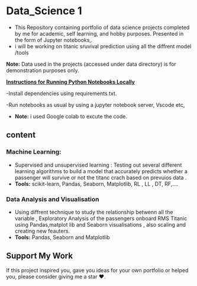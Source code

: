 # Data_Science 1 

- This Repository containing portfolio of data science projects completed by me for academic, self learning, and hobby purposes. Presented in the form of Jupyter notebooks,.
- i will be working on titanic sruvival prediction using all the diffrent model /tools 

<b>Note:</b> Data used in the projects (accessed under data directory) is for demonstration purposes only.

<b> <u>Instructions for Running Python Notebooks Locally  </u> </b>

 -Install dependencies using requirements.txt.
 
 -Run notebooks as usual by using a jupyter notebook server, Vscode etc,
 
 - <b>Note:</b> i used Google colab to excute the code.
## content 
 ### Machine Learning:
  - Supervised and unsupervised learning : Testing out several different learning algorithms to build a model that accurately predicts whether a passenger will survive or not the titanc crach based on prevuios data .
  - <b>Tools:</b> scikit-learn, Pandas, Seaborn, Matplotlib, RL , LL , DT, RF,....
 ### Data Analysis and Visualisation
  -  Using diffrent technique to study the relationship betwenn all the variable , Exploratory Analysis of the passengers onboard RMS Titanic using Pandas,matplot lib and Seaborn visualisations , also scaling and creating new feauters.
  -  <b>Tools:</b> Pandas, Seaborn and Matplotlib



## Support My Work
If this project inspired you, gave you ideas for your own portfolio or helped you, please consider giving me a star ❤️.
